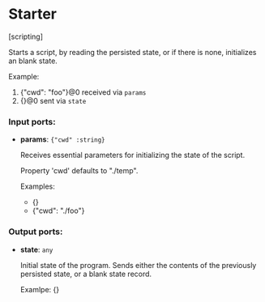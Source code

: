# Starter

[scripting]

Starts a script, by reading the persisted state, or if there is none, initializes an blank state.

Example:
1. {"cwd": "foo"}@0 received via `params`
2. {}@0 sent via `state`

### Input ports:

* __params__: `{"cwd" :string}`

    Receives essential parameters for initializing the state of the script.
    
    Property 'cwd' defaults to "./temp".
    
    Examples:
    * {}
    * {"cwd": "./foo"}

### Output ports:

* __state__: `any`

    Initial state of the program. Sends either the contents of the previously persisted state, or a blank state record.
    
    Examlpe: {}

